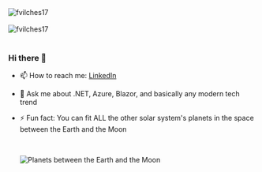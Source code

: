 <div>
  <img align="center" src="https://github-readme-stats.vercel.app/api?username=fvilches17&show_icons=true&theme=dark" alt="fvilches17" />
<div/>
<br />
  
<div>
  <img align="center" src="https://github-readme-stats.vercel.app/api/top-langs/?username=fvilches17&layout=compact&hide=html&theme=dark" alt="fvilches17" />
<div/>
<br />
  
  ### Hi there 👋

- 📫 How to reach me: [LinkedIn](https://www.linkedin.com/in/fvilches17/)
- 💬 Ask me about .NET, Azure, Blazor, and basically any modern tech trend
- ⚡ Fun fact: You can fit ALL the other solar system's planets in the space between the Earth and the Moon 
  
  <br />
  
  ![Planets between the Earth and the Moon](https://solarsystem.nasa.gov/internal_resources/5053 "Planets of the solar system")
